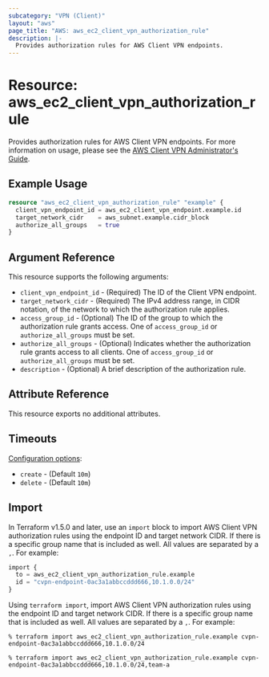 ```yaml
---
subcategory: "VPN (Client)"
layout: "aws"
page_title: "AWS: aws_ec2_client_vpn_authorization_rule"
description: |-
  Provides authorization rules for AWS Client VPN endpoints.
---
```


# Resource: aws_ec2_client_vpn_authorization_rule

Provides authorization rules for AWS Client VPN endpoints. For more information on usage, please see the
[AWS Client VPN Administrator's Guide](https://docs.aws.amazon.com/vpn/latest/clientvpn-admin/what-is.html).

## Example Usage

```terraform
resource "aws_ec2_client_vpn_authorization_rule" "example" {
  client_vpn_endpoint_id = aws_ec2_client_vpn_endpoint.example.id
  target_network_cidr    = aws_subnet.example.cidr_block
  authorize_all_groups   = true
}
```

## Argument Reference

This resource supports the following arguments:

* `client_vpn_endpoint_id` - (Required) The ID of the Client VPN endpoint.
* `target_network_cidr` - (Required) The IPv4 address range, in CIDR notation, of the network to which the authorization rule applies.
* `access_group_id` - (Optional) The ID of the group to which the authorization rule grants access. One of `access_group_id` or `authorize_all_groups` must be set.
* `authorize_all_groups` - (Optional) Indicates whether the authorization rule grants access to all clients. One of `access_group_id` or `authorize_all_groups` must be set.
* `description` - (Optional) A brief description of the authorization rule.

## Attribute Reference

This resource exports no additional attributes.

## Timeouts

[Configuration options](https://developer.hashicorp.com/terraform/language/resources/syntax#operation-timeouts):

- `create` - (Default `10m`)
- `delete` - (Default `10m`)

## Import

In Terraform v1.5.0 and later, use an `import` block to import AWS Client VPN authorization rules using the endpoint ID and target network CIDR. If there is a specific group name that is included as well. All values are separated by a `,`. For example:

```terraform
import {
  to = aws_ec2_client_vpn_authorization_rule.example
  id = "cvpn-endpoint-0ac3a1abbccddd666,10.1.0.0/24"
}
```

Using `terraform import`, import AWS Client VPN authorization rules using the endpoint ID and target network CIDR. If there is a specific group name that is included as well. All values are separated by a `,`. For example:

```console
% terraform import aws_ec2_client_vpn_authorization_rule.example cvpn-endpoint-0ac3a1abbccddd666,10.1.0.0/24
```

```console
% terraform import aws_ec2_client_vpn_authorization_rule.example cvpn-endpoint-0ac3a1abbccddd666,10.1.0.0/24,team-a
```

